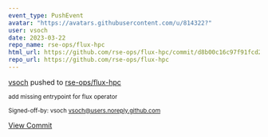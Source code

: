 ```yaml
---
event_type: PushEvent
avatar: "https://avatars.githubusercontent.com/u/814322?"
user: vsoch
date: 2023-03-22
repo_name: rse-ops/flux-hpc
html_url: https://github.com/rse-ops/flux-hpc/commit/d8b00c16c97f91fcd28e27a17bf8631e0a71694d
repo_url: https://github.com/rse-ops/flux-hpc
---
```


<a href='https://github.com/vsoch' target='_blank'>vsoch</a> pushed to <a href='https://github.com/rse-ops/flux-hpc' target='_blank'>rse-ops/flux-hpc</a>

<small>add missing entrypoint for flux operator

Signed-off-by: vsoch <vsoch@users.noreply.github.com></small>

<a href='https://github.com/rse-ops/flux-hpc/commit/d8b00c16c97f91fcd28e27a17bf8631e0a71694d' target='_blank'>View Commit</a>
